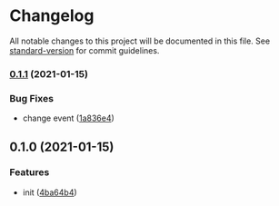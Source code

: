 # Changelog

All notable changes to this project will be documented in this file. See [standard-version](https://github.com/conventional-changelog/standard-version) for commit guidelines.

### [0.1.1](https://github.com/BlackGlory/kiss-components/compare/v0.1.0...v0.1.1) (2021-01-15)


### Bug Fixes

* change event ([1a836e4](https://github.com/BlackGlory/kiss-components/commit/1a836e4abb12ec3536eba0eaadf0590da192d0ef))

## 0.1.0 (2021-01-15)


### Features

* init ([4ba64b4](https://github.com/BlackGlory/kiss-components/commit/4ba64b405a4945a71741333a91ef70963677df4d))
